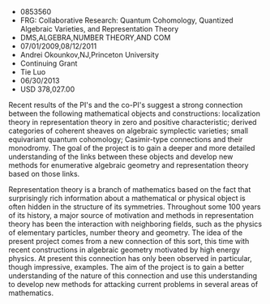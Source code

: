 
* 0853560
* FRG: Collaborative Research: Quantum Cohomology, Quantized Algebraic Varieties, and Representation Theory
* DMS,ALGEBRA,NUMBER THEORY,AND COM
* 07/01/2009,08/12/2011
* Andrei Okounkov,NJ,Princeton University
* Continuing Grant
* Tie Luo
* 06/30/2013
* USD 378,027.00

Recent results of the PI's and the co-PI's suggest a strong connection between
the following mathematical objects and constructions: localization theory in
representation theory in zero and positive characteristic; derived categories of
coherent sheaves on algebraic symplectic varieties; small equivariant quantum
cohomology; Casimir-type connections and their monodromy. The goal of the
project is to gain a deeper and more detailed understanding of the links between
these objects and develop new methods for enumerative algebraic geometry and
representation theory based on those links.

Representation theory is a branch of mathematics based on the fact that
surprisingly rich information about a mathematical or physical object is often
hidden in the structure of its symmetries. Throughout some 100 years of its
history, a major source of motivation and methods in representation theory has
been the interaction with neighboring fields, such as the physics of elementary
particles, number theory and geometry. The idea of the present project comes
from a new connection of this sort, this time with recent constructions in
algebraic geometry motivated by high energy physics. At present this connection
has only been observed in particular, though impressive, examples. The aim of
the project is to gain a better understanding of the nature of this connection
and use this understanding to develop new methods for attacking current problems
in several areas of mathematics.
